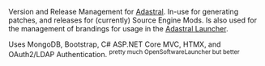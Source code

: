 Version and Release Management for [Adastral](https://adastral.net). In-use for generating patches, and releases for (currently) Source Engine Mods. Is also used for the management of brandings
for usage in the [Adastral Launcher](https://github.com/AdastralGroup/osprey).

Uses MongoDB, Bootstrap, C# ASP.NET Core MVC, HTMX, and OAuth2/LDAP Authentication.
<sup>pretty much OpenSoftwareLauncher but better</sup>